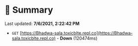# 📖 Summary
Last updated: **7/6/2021, 2:22:42 PM**

- `GET` [https://Bhadwa-sala.toxicblte.repl.co](https://Bhadwa-sala.toxicblte.repl.co) - **Down** (120474ms)
